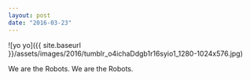 ```yaml
---
layout: post
date: "2016-03-23"
---
```


![yo yo]({{ site.baseurl }}/assets/images/2016/tumblr_o4ichaDdgb1r16syio1_1280-1024x576.jpg)

We are the Robots. We are the Robots.
